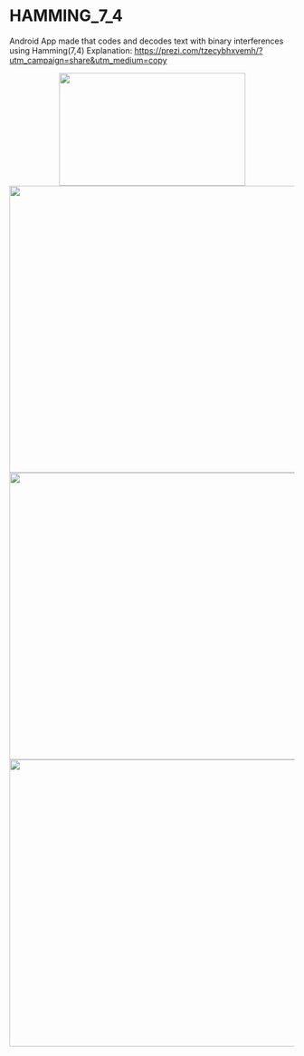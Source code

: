 # HAMMING_7_4
Android App made that codes and decodes text with binary interferences using Hamming(7,4)
Explanation: https://prezi.com/tzecybhxvemh/?utm_campaign=share&utm_medium=copy 

<p align="center">
  <img width="329" height="199" src="https://github.com/lafifii/HAMMING_7_4/blob/master/Screenshots/Hamming1.PNG">
   <img width="636" height="506" src="https://github.com/lafifii/HAMMING_7_4/blob/master/Screenshots/Hamming2.PNG">
   <img width="636" height="506" src="https://github.com/lafifii/HAMMING_7_4/blob/master/Screenshots/Hamming3.PNG">
   <img width="636" height="506" src="https://github.com/lafifii/HAMMING_7_4/blob/master/Screenshots/Hamming4.PNG">
</p>
